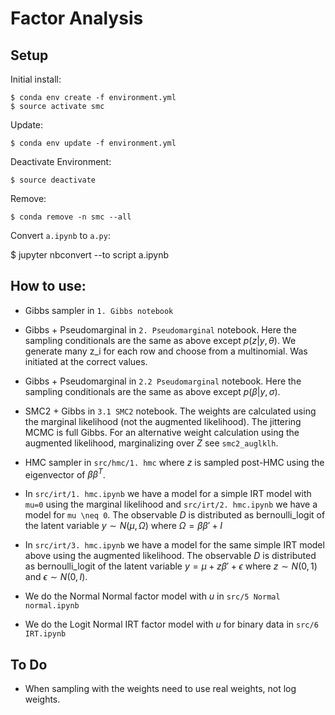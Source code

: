 # Factor Analysis

## Setup

Initial install:

    $ conda env create -f environment.yml
    $ source activate smc

Update:

    $ conda env update -f environment.yml

Deactivate Environment:

    $ source deactivate

Remove:

    $ conda remove -n smc --all


Convert `a.ipynb` to `a.py`:

  $ jupyter nbconvert --to script a.ipynb


## How to use:

* Gibbs sampler in `1. Gibbs notebook`

* Gibbs + Pseudomarginal in `2. Pseudomarginal` notebook. Here the sampling
conditionals are the same as above except $p(z| y,\theta)$. We generate many
z_i for each row and choose from a multinomial. Was initiated at the correct
values.

* Gibbs + Pseudomarginal in `2.2 Pseudomarginal` notebook. Here the sampling
conditionals are the same as above except $p(\beta| y, \sigma)$.

* SMC2 + Gibbs in `3.1 SMC2` notebook. The weights are calculated using the marginal
likelihood (not the augmented likelihood). The jittering MCMC is full Gibbs. For
an alternative weight calculation using the augmented likelihood, marginalizing
over $Z$ see `smc2_auglklh`.

* HMC sampler in `src/hmc/1. hmc` where $z$ is sampled post-HMC using the eigenvector
of $\beta \beta^T$.

* In `src/irt/1. hmc.ipynb` we have a model for a simple IRT model with `mu=0`
using the marginal likelihood and `src/irt/2. hmc.ipynb` we have a model for
`mu \neq 0`. The observable $D$ is distributed as bernoulli_logit of the latent
variable $y \sim N(\mu, \Omega)$ where $\Omega = \beta \beta' + I$

* In `src/irt/3. hmc.ipynb` we have a model for the same simple IRT model above
using the augmented likelihood.
The observable $D$ is distributed as bernoulli_logit of the latent
variable $y = \mu + z \beta' + \epsilon$ where $z \sim N(0,1)$ and
$\epsilon \sim N(0, I)$.

* We do the Normal Normal factor model with $u$ in `src/5 Normal normal.ipynb`

* We do the Logit Normal IRT factor model with $u$ for binary data in 
`src/6 IRT.ipynb`

## To Do

* When sampling with the weights need to use real weights, not log weights.
